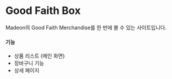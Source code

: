 # Good Faith Box

Madeon의 Good Faith Merchandise를 한 번에 볼 수 있는 사이트입니다.

#### 기능

- 상품 리스트 (메인 화면)
- 장바구니 기능
- 상세 페이지
